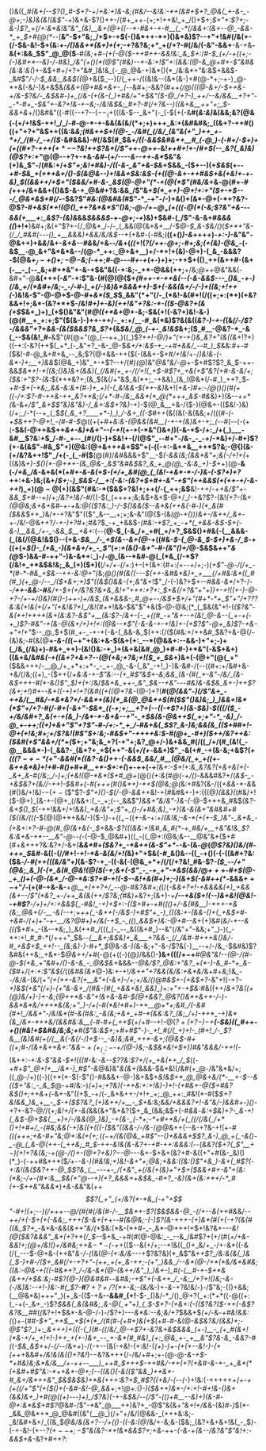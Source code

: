 ()&((*_#(&+(--$?()_#-$+?-*+/_+&:+)&-&;(#&/--&!&:-*+(&#+$+?_@&(_+-&-_-@+;-)&)&(&!(&$"-+_)&+&-$?()++-/(#+_++-(+;+!++&!_+_/()+$+;_$+"+:$?+;-&-)$?_+(/+:&*&!&"&"_(&)__&+(@+((--*-#&+-+-#__(_-*(/&&+:(&+--@_-&&-*_+_$+#(@(*--_(__&"-$+"&;_/+$+-+$(-()&*++-*+)()&*&)$?--+"+!&#(/&(+-(/-$&-&!-$+(&:_+-/()&&+*(&+)+(+;_-+?&?&;+*_+(/+?-#(/&/(-&"-&&+__-&-+&__-&(+:&&_$$"_@_@($__-#_(&;+#-(+(-@($-++#++-&&!&:_&_$+:_/_#-$_(+/-+((+;-(-)&#+*--&)-/-#&)_/&"(+()(*(@$"(#&)--+-&:+!$"+:(&&:(@-&_@+#+-$"&#&(&:&:&(_)+-&$+#+/+?+"&#_)&!&_(-_@_@&-+)&*()(*_/&:&*+"&:&$+&&$-_&#$"_/-/-$_&&;_&&$((_@+&($_--)(/(_++-/((&!&--(&*(&-)+#(@-*+;-+-)_@-*+&(-&/-)&+&$&*_(&&_+(@+#&+&+-_(--*&#+;-&&?(#+*_+(/_@(((@-&+/-$++&-+/&-$?&/-_&$&#-)+_(/&-(+(&-(_)+#&/+"+$&"($-@_/+?-)_++/--&/&&__+?+"-_-*-#+_-$&"+-&?+!&-+$-$&;-/&!&$&;_#+?-#(/+?&--)((&+&__++"+;_$-&&+&*+/()&#&"((-#((--+?--($--_(+$(((&-$--_&+"(-_(-$(+(-&__#(_&:&)_&(&&;&?(@&(-(+/+!&$-++!_/_/-#-@-*-+-&&(&(&/(*+;+)+++_&:+(&#&#&;_((&+?-++#()((+"+?+"&$++((&:&_&;(#&++$+!(@-_-/&#(_(/&/_(&"&(+"_)++_+-*+/_/(#-/_-+/($-_&#&&&)-#(/&$(#_$&*+/((-&&$&#&*+__#_(-@_)-(-#+/-$+)+(+((#+?-++$+(+*--$?&!++$?&*(/$"++-@++-*&!_++#+!+-_/_#+$(--_&?(_&)&)(@$?+:+"_@(@--+?+-+&_-&#_-(*+/----&--++*-_&*_$&"&(+)&_$"-/(#&:+/+*$"+;&!+#&)-/((-&-_&"+&-$&*+$&&_-($+--)(+_$&$_(+--*+#-$&_+(+*+&+/()-$(&_@&--)+!&&+$&:&$-(+((@-&+-++_#&$+&(+&!+-+-&)_$_((&&++/+$+"($&&_/+#-&-_&$(@-@+"(*-+(@(*$"(#&/&*+&_-_@(#+*-#(*+++/&+&&+(()&$-&-+_@&#+?&:&&_/$"&+_$(*_++)-@+!+:+"($+-+$---/_@&*&$+#(/-_-$&?$"_#&:(@&#&(_#$"-*_-+"-/-)+&()+(&*-@+(-*+?&?-@$?-#_+&$(*+!(@()_++?&*&*$"()&;-@-/+$-@_+(+((($-@(*(-&;$?&"+&---&&(+___+:_&$?-(&)&_&&_$&&&$_-_+-@+;-+_)&)+$&#-(_/$"-&-&+#_&&&((_)+!+__)&#+;&(+"$?+-(/_@&*_/-/-_(_&&(@(&+&+__/-$_@-$_&-$&/()_(_$+*+"&-(/_/_#&#(---()_+__&&&)+&&/&/&$--+_(+&#-(-#&;(__((+()_)-&_++++)_-+:-)_-&"&"_-_@&++)+&_&_/&+-_&+&--#&_&/+&_--/&_+(_((_+!(*$?(/+$+_-@+;-#+;&;(+(&_)-@&_-*(-&$__-@_&+"&*&*&--/(@-*_++:_@+&+__)+/-*+!+(&)-@+)-(_&_-&&&?-$(@&_+$_/-+()+;-@-$&;(_-++;_#_-_@---#+-+_(+-)+)+;-++$+(()_++(&++#-(&+(-__-_(--_&;+#+*&"+-&-+$&"&((-+:&;-_+*-@&&(++;__+/&;_@++_@&"&&(-&#+"-@__&(+++(-*&"-*+:$"&-(#(@(@($+*(#++_-+-++&(--(-&-&_&$---_()&_-+-)(/&_+/(*&#+/&;-_-/-#-)_+(/-)&)&*&&&*+)-$+(-&&(_&+/-/-)+_((&;+!++(*-)&!&-$"-@-@+$-@-#+_&*($_$_$_&&"(*+"(/-_(*&!-&(#+!(/((+;+:(*+)(+&?&&+!+;&*-(&?+*+$-/&!_#+)+-&)(++!&"+?&:-*-(($-@&?+(&(+$_$&+_)+)_(+$()&"&"(#_@(*(*+*&+_@+-&;-$&(+!(-&?+)&!-&-)(@(#__+_+:+;$"($(&-)-)++-++/-_+:+/__-#_&(*&)$?&(&((_&?-)-+-(_(&_(/-/$?-/&&&"+?+&&-(&($&&$?&_$?+_(&_$&/_@_(-+-_&!&$_&+;($_#__-@&?-*_-&(_--$&(&!_#-__&$"(#(@+"(@_(--++_)((_)$?+*+!-@_/_)+"(+-+()&_&?+"(&((&*+!$?+)($(-+:(-&?(++$(_+*_(-_&"+?_-&-_@-$_&+/+:&$-+_-+#+&&/_--#_)_$_&&:_#_+-#($&!-#-@_&+#+&_--_&;$?(@+&&-++($(-(&&+-$+#_/+!&!_+-/_)&!&_-_(-&*-)+;__+)&&_$(@&_+)&"_+-+$?--+/(#_)(@_)&"_@&"&/-@+_-$+#$?$?_&_$-++-&&_$&*+!-*((&;()&)&+(&&)(_(/&#(+_+-/(/+!(_+$-#$?+_+&(+$"&?(*+#-&-*&/+;($&:+"$?-(&:_$(*+*&?+;(&_$(&(/+"&$_&(*+;_-+&&)_(&_(@&*(/-#_)_++?_$-+_#-$+(-*&;_&&-&:&+(#-)+_+)(-(_&!&&-$(*+-&)_&+!(*+_&-_)_#+:_-_/_@()()(#(+((-/+:$?-#-++&-++_&?+*&;(/+*-#-/&;_&&*(*_@(*+++_&$-#&*&)+)(&--_++*(_&-&*+/$"_&+$$"&)&"&)-/_&+:&$+?&)-*+)-$(@_&__+&-/($-)(@&+-(($&!-)&)(/+;_/-*(--+_(_$_$(_&_+?____+*-)_)_/-&+_((-$_#+$+$(&((&(-&(&&;+/(((#_-(-+$&++?-@+!_-(#-#-$_@((+(+#+*&:&-(@&_&(&#__(-+-+(&)&_+-+;_(-*-#(--(-(+(__-$&(-@++&$++_&+-&)+&+"--(-+!_(+-+(-*&"()&+_)_)(-&-+$-/+:_/+(_)___-&#__$?&:+$_/-#-_+--_(#(/()-)+$&!+-(/(@$"_--#+"-/&-_-_-+/-*&)+/-#+)$?(+-&(&$"-#&_$"+)(@&:(@+&++_+&_+$$"+(-((-+:-&+*&__++*$?&;-@()(&-(+/&?&++!$"_/+(-_(_-#($__(@(#_)_/_&_#&&&+$"__-$_(-&&(&;(&&*&"+;&(-/+!+(_+((&)&*+)-$()(*-@+*+-(&_@&-_&$"&#&$&?_&_+_@(@_-&:&_+)-$+*+)(@-__&(*-/+&_/&*-&+&(*(_+#+-&-&(+$-(+/+_&#(@_(_(&!-+&*-*-/-)&-(-$?+)+?_++:+&-)&;(&+/_$+;-)_$&$-/__+:(-&:-(&?+$+#+-&"-+$"(++&&$(+(++-+/-&-$+$+!_)_$+)(@-@($+)(&$"(#&:-*($&$+?&!+;++(/-(_++;&$__&!-++/-+_+&/$"+-&&_$+#--+)_/+;_/&?+!&/-#_/((-$(_(++++;&;&$+&+$-@+/_/-+&?$?-(&!_$(+$?-(_&+*(@_@&;&+&+&#-+-_+*&:_@(($?&:_)-/-$()&&($--&*&(++&(-#-)(*_&(#($&&_$++_)&/+-+?&"$"(($"_&--__+;+;&-&"(@($-(&*(@-+()_)_)&+-/&++/_&+*-+-/&!-@&++?_/_-_+-)+?_#+;_#&?_$_-+_+&&$-_(#&:-*$?_+_-+*(_+&&-&$-$+(-&-)__&&_/+-_-&&_$__+&+:_(--(__@-$_(-&_/+_+#(_+/+?_$&$()+#&(-(__&&&-(_(&(/(@&!&$()--(+&*-$&__/-_+$(*_&--&+(@-_+((#&-_$-(_@-&_$-$+)+&-/_$_-+((+(+_$()-_(+&_-)(&+&+/+_-_$"_(+:_+(&()-&+"-#-(&"()+/_@-$&$&_+_+"_&(@_$-)&&-#-++"-)&-&*+:_)-/-@_(&--*&#-@(_(*&_(/-*$?(/&!+_+*&$&!&;_&_(+)($+)(__(_/+/+-(/+:_)+-(+(&+:(#+:_(+--+_/+;-)(*_+$"-@-/(/+_-*(#-*-#&_+$&--++-&:_@+"(*&;_@()(#(&((---$(++-&#&*&)+_+___(/+#&:&*((_#(#_)(+_@-/--_/($+&+;+)$"((&$()&&-(+;&"&_+!$"_/-(-)&?+$+--#_&&-&*_/+?-/-*-/__++-&&:-#__&/+_-$+(+/&?&?&+&_&!+"+++:+?+:_$+&(/+?&"+"+)_)+-+!((_+-)-@-_+?-/+-+/()&)(#()-)++-)+/&$_(&+&&&-_#_@+--/&$+$+/+"(#+*-*+_$"+"_/+?$?$?&:&(+!&_(+(/+"(+&!&?+)_/&!(#+*+!&&-$&"$"+&($-@-@&;(*_(_$&(&"+!-(_($?&"-&(*+!+*+*(&+(&:&?-&$"+__(&:$?-/&+-(-_+((#_-+"&+--+(&!_@-&--(_+-+(-+_)$?-#&"-+(&-@(&+/+)+!+:(@&--*$"(-&-&-+-+!&)+-(+$?$"-@+_&)$?-+&-+"+!+"_$--_@_$+$(#_+-_-+-+(-&-(_&&-&_$(++:(/($(#&:+/++&#_$&?+&-@(/-(&)&;-#(&(@__+*_-&-(_(*($-+$"+(&:+&-$(&+(+:_--*(@&&+:--&&-)+"+;-)+(_/&_(/&)+)-#&+_++)-(&!()&:-+_)+(&+&(&#_@_)+#-#-)+*&"(-&$+&+)((&+&/&#_&(-+((&+?+&+?--(@(+&;+?&;+!($_+_$&_+)&+(-(@+"(@(_+"__($&&+++/-__@_/+_+*+:+*-_-_+-_@_-&-(_&"_-+!_)-)&-&#-/(--((#+:+/&#+&-+&/(/&;((+)_-($++(/+_&:___&-*+-$"&:--(+_#$"&$+-&;&&_(&-(#(_+-&"-/&/_(&-&$+++*-#(*-&()$"_$_)+(+:_/&/_$&+&_++-_&"_$&--+&"---#&)&*-*&$&_&+-)++$?(&+;+!_)_#+--&+*(*(-+)+!+?(*&#((+((@+?&*-_(@-)+?(__#(*_@(&&"-)(/$"&+_-++&/(__#&/-*&*&?+/-&&*+(&)(*_&(@_@&*+$(#($$"()&)&;_)_)&&+!&*(*$"+/+?-#(/-#+(-&+"-$&*_((-+;+;__+?+(--((-*$?+)(&-$&)-$(((/($_-+/&/&#+?_&(+-+(&_)-/&*-*-&+&--+"-_+$&(&_-@&++$(_+;+"-*_-&)_/-@_+-++;((+)+&+"$"+?$"-#-/+:-*_+_/-#&+&(_$$?_&-)&;&&(&_(($+#_#+!-@+(+!&;_#+;+/$?&!(#$"_$+:&;-#&$+"_-++++&:_$-#(@+_-#+)($++_/&?+*_+&:($&#(+$"&&+/(*+(_$+;+"&;&_+?(-+"+;&?_@+/-)&+&&_#(/((_/+/(#_(&!(_-@__&&&*-)-(_&&?-_(&+?+_+$(++"-&(*+/(+-*&&+)$"_-&(+#_-+(&-&;+&$?(_+((($?-+-*($+"-&&#(*((&?-&()++-(-&&$_&&/_#__(@&/(_+_+((+-&++&*&)+!+#-#()+#+#__+*-$+:+(_)_+-+_+(-+__(&*+:-$+!+:&_&?&?(+&+&(+(-_&+_&-#(/&;_/-)+;(+&!(@-*&*($+#_@+*(@()_(+:&_(#_@(-+/()-_&&&#&?+/(*&$-_-+&$&?+(&/_/-++!-$&#+(-#(+++(#()&*+)-*+$(@&;_@(*&:+#&?(&-/((_+&&-*-&_&(#()&/+!&)-$-(+-($$"$?-_$"+)()-$(/-@-&&++_&!-+(#&#&+-)+:(((@_)(&&)(_(#&/+!($-@+)_(&-+-(@+_(/&&+:(_-_+;(--_&&$"_)&&+"&/&"-)&-(-_@-$+*+&_#&$_(&?-&+$()_$_(-++!&&+/+!&*&)_+&/&"+;$"+_()-/+#&;&)_-+)(&-&(&+"&#&#+#($((&/(((*-$(@(@+*+&&/-)($-)_)_-+$((_+-$((_+-&-_+:+/_(&!&;-&-*(+(+-$_)&"-_&+&_-(+&+:+?-#-@(#_@(&+&(-_$_+&&-_$?(((&&:+!&#_&_#(*-+_#&/+__+&"&!&_$?&:&+&-+*--__&"-@--(-_(-@-$_@&#+)((_-((_@+:(@&;&--__@&"&*($+#(#+_&_+++?&:&?+/-&+(__&_&*_#+_($&?+_-*&++(&-$"+*-_-&-(&_-@_(_@$?&)()&/(#-+++_$&#-_&((-(/_/_#+!_-+!-*&-&(&/+!(_&)+"+$&(-#_&()&--((_-+()(-(-((&#+?&:($&*-/-#(++((*_(&/&"+)_(&-$?-+_-((-&(-(@&_+*+/(/(/+?&!_#&-$?-_($_--/+"(@&;_&_)(-(*_&(#_@&!(@($(-+;&+(-$"_-_-+_+"-*&$(&&/_@_$+++$-#+$(@-_+_()+(-@-(&*_/-@-*&:$?+#-$+!($-$--&!+&(#+)+;-)(&+$(-&#++(*-_&&&$++-$+"_/-_(+(#-+&-&-__+*_@__+(+_+?+/_--@-#&?&*_#+;(_(/(*-&&_+?+!-+&&&&(_+)_+&&(&+--/$"(*&?_+-/++_&(&(++/$?&;(#&)+*&?+;(&+)-*+__/--+&($+!(--)&+&!(@&!--+#$?__-/+)+/+:+&&$(_-#&!_-+)+$+:-(($+#+-+#((()+/-&(#&__)-*++-*&(&;_@&+(/-__-&(--+;+++(_-&++(-/&$-)+#$"+_-)_(((&:+-(&&-()+(_+&$+#-+&#-/_(+)+"-+-__/&?_@_#+)+/&(-_+$_-_(()_&&$+)&:-@+#--&*+(+)&#(_&/_-_+--&(((_$+#+_-(&--*&;_)_&(++#_/(((_(-_--_&((&+#_)--&"(/&"+"-&&;+"_)-)(_-*+:+!_#_#-*(/+++"_$&_--(__&+;&$&)+_&___+?&&-_(/_/&#-#+++&()&/-#_+&$+$_++!--_(&;&)-)-#+*_$_@&*-_&-_)(*&-&;+"-&-/$?&(-)__--+/-/&_-$&#&)$?&#&(++&;_+&*-$_@&++/+#_(-@(+((-)(@_)_/&&()-__)&+(((/+$-$+__#_@&"&!--(@-/(#-@-$(+&_+"&#+/()-&-&_-_@&$&+_&&&--_@&/$?_@&:+"&?_+(*-)-&_#-*+_&-($_#+/(_+:+:$"&$(/_$($(_&#&(&*_@-)&:+-+!_/&++"+?&*&(&/&:+*&*&/_&_+_#+_&;_)&*_--/&/&*-(&/(*+"(+(++-&?(+__&"+(-&+)-/+;+/&/(*_)_@_#&$+-(+&$+?_-&"+!(-+?-_+)&$(+&"(/+)-(+"&-&+_/(#&-(#(_+&&+&!_&&)_)+:+"+-+$&:_#&((++/___&+?&((+(@_)&/+)-)+-&;(@+_+*&-&"+!&+&-&#-$(@+&&?_@&?()&*+&+*-/-)-&&*&*&/+++*&(&;+"_)-/+(-#(*&!+#+)-++__@+*+;&#_/(-&#(#+!_/&&+"-/&!&*(#-&(#&:_-&(&;+&+_+#-*(&&:&?_(&;_/+)-*+*_-+)&*(&_/&+-*++&/(&&#&:&__(-#-#+(_++$_(+/+#--+!-@(*$?+(+?-)-$+__(-$&)((_#++-+()(#&!+$&#&/&;&;+__#(_$"&:&$+;+#+#$"-)-_+!_#(/(_+)+!-_(#+!_/-_$?&__(&)&#(+(/_(__&(-&(/-/_)+$--_-&)&;&#_++*-&+;(@&$-#+((_+;_#-/(&+&++&$+:$"_&&$-+(+_(__+;-$-+_/(@-)&;-&_$&*&!+$+)_)_#&"&&&/-++!(*-(&++:_-+:&-$"&&-$+!(((#_-&:_-&--$$?$?&:$?+/(+_+&(++_/_$_((-+#+_$"_@+!+__/&*-)_#$"-&_@&)&"_&(&+(_&&&-$&*&!(/&#(+_@-/&"&*&/+;((_@-/+)((-)((+*(*-$(-$"()-#&&&+-@-)&+&$+_&!&$+*_@_@&+&/(*-__+-$--&(($+"&:_-_&_$_@-+_#_/&:_-_)_(+)+;+?&)(-++&:+:+!&)-)+!-(+#&+-@($+#&?&$()+;++&_+_(-_&+-&"((+$_-+/(-_&+&++-/+!+_+;_@_++:_#&!(*-#($_$+?&!&&_)&_+__-_$-+($$?&?_(+)&++/+__-_$+_&:&;&*&/+&_&&?+!_-&"&/-)&&_#_+-)()-*+?+-&?-@_/_/(_+;&!+/(+-&(_&&(&+"&+&?($+_&_(&&;&$+(-#_&&_-_&:+$&)+?-_&-+!(_&$-@+$&(__+)+/-/&&(@_)&)_-+(&-_(-*+;-*+#+*&/+(_((/(/&(_/+*()+!+#+/_-(#&;&&(-+)&((+(((-($&"((&&-/-/&-_/_@_@&++(--&-+?&-+!(*+-_#(((_+++;+&-#+"&;_@+:&(+(_$+;((-$+/(&(@&_+#$"--()+&&&+$$?_&-)_@_+(_-&()-_-@_(_&-@(++-(_++&;_#_$-++-&!&(&-&?+-+#-++:&&&:(*--(*_&&?($+?(_$"__+$-)($+!+?&(&;-$+$(@-/()+_-_(@+?_+&)$?-$-@-*--&+-$+&+(&?+#-&((+"+#(&-_&)()(*_)-(-++#&*+*($_/+_-*-&-)(#&!&;+)&!-&+"+;_@&;+&&:((&:()$"+&_)-&+(_#$?(-+:&!(&_(_$&?++-@_$$?&_(__---+-_/(+&"_+(/&(+(&)+"+$_+($&&+#+-&"+(&:(*&;-/+-(#+:&__$&(+"_@--+)_(+?_&&&+*+_&$&_-#+?_-&)(&+(&:+*+/-*_#(+-$++&"_&_&&*_)_+&-&_&"&(_++$$?(_+"_(+/&?(*-*&_(-+"+$$"-#+!(_+;-*-)(/+++--@_/(#(#(/&_(#-/-__$&*+-$?($&$&&-@_-(/+--&(++#&*&/--_++/+(-$+(+(-&&;_+++($-&+(+_+*_--#(&_@&;-(-)$?(&-+++-(+)&*(#(+(-+?(&(#((&_$?+_-*&+&_-&_&(*&++"&/(*+$&:(*&-(*+#-_-_&*-@+++!+$+!&?&+_---&!(@($&?&&&"_&+(+?+*(/_$--_$+&_-+#(#(@-@&:_-_--&_/&#$?+(+/(#(_+/+&-&&!+;(@+/&!()+/&#&;++&$-*-$(-+_+(($--&(+/+;--+!&((_()+_&/+_-/+-&*((-&(/(_---$-@+&-(++&"_&-/-(_(&(_@-(+:&/&-_--+$?&?&)(*_&$"&+_+$?_/&:&(&(_)&(_$-)+#-/($+_&#(/+-+?+"-(++_+(+_&-++;-(+"_)&&_/--&*(@-/+*(*&/&*&#&;((&:-@&-+(((-#&*+?_/-/&-&*(@-(&++/&"_)_)&+-)_#(-(__#-+-$+*&(&++/+$&:&;-#$?(@-)(@&#&#_--_&#&;-+$"+(-&++_/_-&;_/+?+!()&;-&-(-/&)&:--+!-)&:-#(_$?-__#__$?+?+/$?(*+-&;-(&/_&-)+*-&-*+?&!&/-)-/$"&;-(()+&&;(__@&*&)+++"_)(+_&-(($-+&__--&&#_(+!__-$-_()&/-*_/()_@+?(_+:(*+*((-@((+:(_-+(-_&+_-)$?_$&&(_&(&#&;_&-@(_+"+)_(_$-$+?-(+&+:(-(($?&?($-++(-&$?&?&__#_#(*(*&?+!+$&*-&-@-/-)-/$?+)---_&*&:--&;&/+?_$&&+$_(+/-_&*-_+#&!&_&:(*()+-(#_#-$+"_++$__+$(*(*_/(#(#-(+#+)&(+$_(+#-#-&(@-*&$&?&/(&&)+;-@$"$?_)+:_&+++)+(((-(_)(#-((/&/_@-+$?+_-_&?&+&$&&&_(+-)__-_(+_#(&+!(*&-+/+_+!+!-)++_+(+-)&+_--_+-&*(#_#&)_(+:_@&_+-_+__&"$?&-&_-&&?-#(*(*-*_$&_&$+_+/-_(/_--/&+_+_)-/(-+--(&(-+&!-(+:&!-(_(+)-)+-(+(+--&!-)-(+(++_+&&_#+/&!&(&(()+?&!_)-$-$&?&+++(/-/&/+#+;+-(@-@_-&-+$-*+#&)&;&*&/&__/+-++--___)_++#_$+++$-++#&/-*+(+?(+&#-&-+-_+_&*(*(+&#+#$"&:-*_+_+&*-@+;(--((&()(___-&(($"&&_)+*&*-#_&+/&*++&"_$&$&$&)+*&(+++:&?+$_#$?(_(+&/-(--(_-)+!&:(-+++++*+(+-+(+((/+"$"(+($()_+(-&#-_&!-@_&&*+;+!_@+:()-)($&++)&*-/+:+!-#+!&-()&+(&&)&+_)+#(@((+)---)+)_/$?&)(-+-&$&/--(/$"-*(*()+#__--&)+)(&-#-@+:&*&$+#$?_@&#-/$"-*&"_@___++)&?+_-@$"&(&_+"&*+!+/&*_&-(&)_#-)_$(*-_&&_@&*+*_@_@&#((&"(__@_)(/+"+/&/(@&&-_(+++&:&;-_&!&#+&+/_((&_$_@&/&(&*+?-*-/+(()-((-&:(@_/&/+-&;&-($&;_(&?+&+&+!&(_-_$_)_-(-+-&!-(+--_$?(+--+;-$$"&(&?-*+!&*&&$?+;+&_-++_-(-&_-+_(&--/&?&"$"&!+:-&&$+&-_&?+#_++?_:
